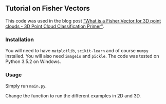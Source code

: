 ## Tutorial on Fisher Vectors

This code was used in the blog post ["What is a Fisher Vector for 3D point clouds - 3D Point Cloud Classification Primer"](http://www.itzikbs.com/what-is-a-fisher-vector-for-3d-point-clouds-3d-point-cloud-classification-primer). 


### Installation
You will need to have `matplotlib`, `scikit-learn` and of course `numpy` installed. 
You will also need `imageio` and `pickle`. 
The code was tested on Python 3.5.2 on Windows. 

### Usage
Simply run `main.py`. 

Change the function to run the different examples in 2D and 3D.  
